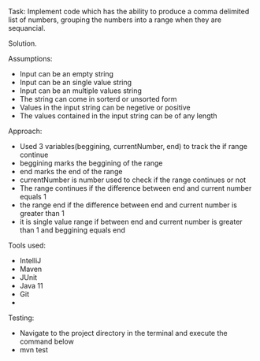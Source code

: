 Task: Implement code which has the ability to produce a comma delimited list of numbers, grouping the numbers into a range when they are sequancial.

Solution.

Assumptions:
- Input can be an empty string
- Input can be an single value string
- Input can be an multiple values string
- The string can come in sorterd or unsorted form
- Values in the input string can be negetive or positive
- The values contained in the input string can be of any length

Approach:
- Used 3 variables(beggining, currentNumber, end) to track the if range continue
- beggining marks the beggining of the range
- end marks the end of the range
- currentNumber is number used to check if the range continues or not
- The range continues if the difference between end and current number equals 1
- the range end if the difference between end and current number is greater than 1
- it is single value range if between end and current number is greater than 1 and beggining equals end


Tools used:
- IntelliJ
- Maven
- JUnit
- Java 11
- Git
- 
Testing:
- Navigate to the project directory in the terminal and execute the command below
- mvn test
